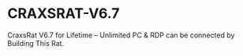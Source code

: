 # CRAXSRAT-V6.7
CraxsRat V6.7 for Lifetime – Unlimited PC &amp; RDP can be connected  by Building This Rat. 
